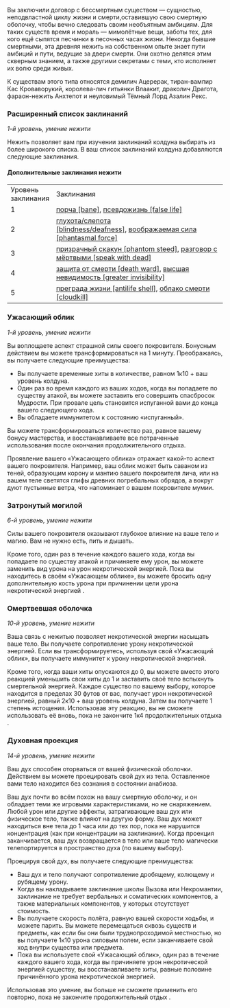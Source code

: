 Вы заключили договор с бессмертным существом — сущностью, неподвластной циклу жизни и смерти,оставившую свою смертную оболочку, чтобы вечно следовать своим необъятным амбициям. Для таких существ время и мораль — мимолётные вещи, заботы тех, для кого ещё сыпятся песчинки в песочных часах жизни. Некогда бывшие смертными, эта древняя нежить на собственном опыте знает пути амбиций и пути, ведущие за двери смерти. Они охотно делятся этим скверным знанием, а также другими секретами с теми, кто исполняет их волю среди живых. 

К существам этого типа относятся демилич Ацерерак, тиран-вампир Кас Кроваворукий, королева-лич гитьянки Влаакит, драколич Драгота, фараон-нежить Анхтепот и неуловимый Тёмный Лорд Азалин Рекс.

###   

### Расширенный список заклинаний

_1-й уровень, умение нежити_

Нежить позволяет вам при изучении заклинаний колдуна выбирать из более широкого списка. В ваш список заклинаний колдуна добавляются следующие заклинания.

#### Дополнительные заклинания нежити

|   |   |
|---|---|
|Уровень  <br>заклинания|Заклинания|
|1|[порча [bane]](https://dnd.su/spells/254-bane/), [псевдожизнь [false life]](https://dnd.su/spells/287-false_life/)|
|2|[глухота/слепота [blindness/deafness]](https://dnd.su/spells/45-blindness_deafness/), [воображаемая сила [phantasmal force]](https://dnd.su/spells/31-phantasmal_force/)|
|3|[призрачный скакун [phantom steed]](https://dnd.su/spells/279-phantom_steed/), [разговор с мёртвыми [speak with dead]](https://dnd.su/spells/293-speak_with_dead/)|
|4|[защита от смерти [death ward]](https://dnd.su/spells/104-death_ward/), [высшая невидимость [greater invisibility]](https://dnd.su/spells/38-greater_invisibility/)|
|5|[преграда жизни [antilife shell]](https://dnd.su/spells/262-antilife_shell/), [облако смерти [cloudkill]](https://dnd.su/spells/191-cloudkill/)|

###   

### Ужасающий облик

_1-й уровень, умение нежити_

Вы воплощаете аспект страшной силы своего покровителя. Бонусным действием вы можете трансформироваться на 1 минуту. Преображаясь, вы получаете следующие преимущества: 

- Вы получаете временные хиты в количестве, равном 1к10 + ваш уровень колдуна. 
- Один раз во время каждого из ваших ходов, когда вы попадаете по существу атакой, вы можете заставить его совершить спасбросок Мудрости. При провале цель становится испуганной вами до конца вашего следующего хода. 
- Вы обладаете иммунитетом к состоянию «испуганный». 

Вы можете трансформироваться количество раз, равное вашему бонусу мастерства, и восстанавливаете все потраченные использования после окончания продолжительного отдыха. 

Проявление вашего «Ужасающего облика» отражает какой-то аспект вашего покровителя. Например, ваш облик может быть саваном из теней, образующим корону и мантию вашего покровителя лича, или на вашем теле светятся глифы древних погребальных обрядов, а вокруг дуют пустынные ветра, что напоминает о вашем покровителе мумии.

  

### Затронутый могилой

_6-й уровень, умение нежити_

Силы вашего покровителя оказывают глубокое влияние на ваше тело и магию. Вам не нужно есть, пить и дышать. 

Кроме того, один раз в течение каждого вашего хода, когда вы попадаете по существу атакой и причиняете ему урон, вы можете заменить вид урона на урон некротической энергией. Пока вы находитесь в своём «Ужасающем облике», вы можете бросить одну дополнительную кость урона при причинении цели урона некротической энергией .

  

### Омертвевшая оболочка

_10-й уровень, умение нежити_

Ваша связь с нежитью позволяет некротической энергии насыщать ваше тело. Вы получаете сопротивление урону некротической энергией. Если вы трансформируетесь, используя свой «Ужасающий облик», вы получаете иммунитет к урону некротической энергией. 

Кроме того, когда ваши хиты опускаются до 0, вы можете вместо этого реакцией уменьшить свои хиты до 1 и заставить своё тело вспыхнуть смертельной энергией. Каждое существо по вашему выбору, которое находится в пределах 30 футов от вас, получает урон некротической энергией, равный 2к10 + ваш уровень колдуна. Затем вы получаете 1 степень истощения. Использовав эту реакцию, вы не сможете использовать её вновь, пока не закончите 1к4 продолжительных отдыха .

###   

### Духовная проекция

_14-й уровень, умение нежити_

Ваш дух способен оторваться от вашей физической оболочки. Действием вы можете проецировать свой дух из тела. Оставленное вами тело находится без сознания в состоянии анабиоза. 

Ваш дух почти во всём похож на вашу смертную оболочку, и он обладает теми же игровыми характеристиками, но не снаряжением. Любой урон или другие эффекты, затрагивающие ваш дух или физическое тело, также влияют на другую форму. Ваш дух может находиться вне тела до 1 часа или до тех пор, пока не нарушится концентрация (как при концентрации на заклинании). Когда проекция заканчивается, ваш дух возвращается в тело или ваше тело магически телепортируется в пространство духа (по вашему выбору). 

Проецируя свой дух, вы получаете следующие преимущества: 

- Ваш дух и тело получают сопротивление дробящему, колющему и рубящему урону. 
- Когда вы накладываете заклинание школы Вызова или Некромантии, заклинание не требует вербальных и соматических компонентов, а также материальных компонентов, у которых отсутствует стоимость. 
- Вы получаете скорость полёта, равную вашей скорости ходьбы, и можете парить. Вы можете перемещаться сквозь существ и предметы, как если бы они были труднопроходимой местностью, но вы получаете 1к10 урона силовым полем, если заканчиваете свой ход внутри существа или предмета. 
- Пока вы используете свой «Ужасающий облик», один раз в течение каждого вашего хода, когда вы причиняете урон некротической энергией существу, вы восстанавливаете хиты, равные половине причинённого урона некротической энергией. 

Использовав это умение, вы больше не сможете применить его повторно, пока не закончите продолжительный отдых .